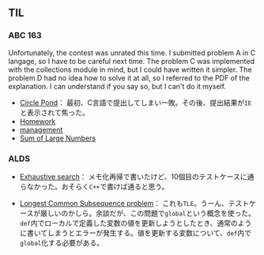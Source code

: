 ## TIL

### ABC 163
Unfortunately, the contest was unrated this time. I submitted problem A in C langage, so I have to be careful next time. The problem C was implemented with the collections module in mind, but I could have written it simpler. The problem D had no idea how to solve it at all, so I referred to the PDF of the explanation. I can understand if you say so, but I can't do it myself.

- [Circle Pond](https://atcoder.jp/contests/abc163/submissions/12110415)：
最初、C言語で提出してしまい一敗。その後、提出結果が```IE```と表示されて焦った。
- [Homework](https://atcoder.jp/contests/abc163/submissions/12086288)
- [management](https://atcoder.jp/contests/abc163/submissions/12106889)
- [Sum of Large Numbers](https://atcoder.jp/contests/abc163/submissions/12148509)

### ALDS

- [Exhaustive search](https://onlinejudge.u-aizu.ac.jp/courses/lesson/1/ALDS1/5/ALDS1_5_A)：
メモ化再帰で書いたけど、10個目のテストケースに通らなかった。おそらく```C++```で書けば通ると思う。

- [Longest Common Subsequence problem](https://onlinejudge.u-aizu.ac.jp/courses/lesson/1/ALDS1/10/ALDS1_10_C)：
これも```TLE```。うーん、テストケースが厳しいのかしら。余談だが、この問題で```global```という概念を使った。```def```内でローカルで定義した変数の値を更新しようとしたとき、通常のように書いてしまうとエラーが発生する。値を更新する変数について、```def```内で```global```化する必要がある。
